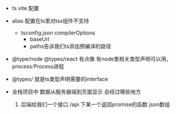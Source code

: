 - ts vite 配置
- alias 配置在ts里对tsx组件不支持
  - tsconfig.json compilerOptions
    - baseUrl
    - paths告诉我们ts添加预编译的路径
- @type/node @types/react 有点像 有node里相关类型声明可以用，process:Process进程
- @types/ 就是ts类型声明需要的interface

- 全栈项目中 数据从服务器端到页面显示 会经过哪些地方
  1. 后端给我们一个接口 /api 下某一个返回promise的函数 json数组